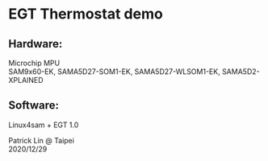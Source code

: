 EGT Thermostat demo
====

Hardware:<br>
-----
Microchip MPU<br>
SAM9x60-EK, SAMA5D27-SOM1-EK, SAMA5D27-WLSOM1-EK, SAMA5D2-XPLAINED<br>

Software:<br>
-----
Linux4sam + EGT 1.0<br>

Patrick Lin @ Taipei<br>
2020/12/29
